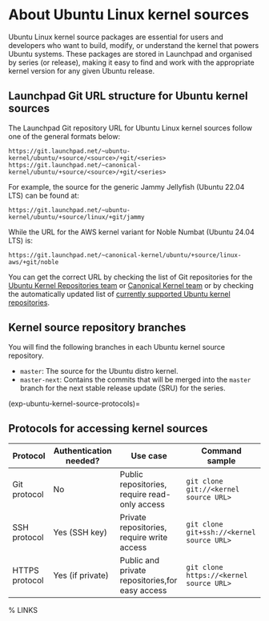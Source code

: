 # About Ubuntu Linux kernel sources

Ubuntu Linux kernel source packages are essential for users and developers who
want to build, modify, or understand the kernel that powers Ubuntu systems.
These packages are stored in Launchpad and organised by series (or release),
making it easy to find and work with the appropriate kernel version for any
given Ubuntu release.

## Launchpad Git URL structure for Ubuntu kernel sources

The Launchpad Git repository URL for Ubuntu Linux kernel sources follow one of
the general formats below:

```{code-block} text
https://git.launchpad.net/~ubuntu-kernel/ubuntu/+source/<source>/+git/<series>
https://git.launchpad.net/~canonical-kernel/ubuntu/+source/<source>/+git/<series>
```

For example, the source for the generic Jammy Jellyfish (Ubuntu 22.04 LTS)
can be found at:

```{code-block} text
https://git.launchpad.net/~ubuntu-kernel/ubuntu/+source/linux/+git/jammy
```

While the URL for the AWS kernel variant for Noble Numbat (Ubuntu 24.04 LTS) is:

```{code-block} text
https://git.launchpad.net/~canonical-kernel/ubuntu/+source/linux-aws/+git/noble
```

You can get the correct URL by checking the list of Git repositories for
the [Ubuntu Kernel Repositories team] or [Canonical Kernel team] or by
checking the automatically updated list of
[currently supported Ubuntu kernel repositories].

## Kernel source repository branches

You will find the following branches in each Ubuntu kernel source repository.

- `master`: The source for the Ubuntu distro kernel.
- `master-next`: Contains the commits that will be merged into the `master`
  branch for the next stable release update (SRU) for the series.

(exp-ubuntu-kernel-source-protocols)=
## Protocols for accessing kernel sources

| Protocol | Authentication needed? | Use case | Command sample |
| -------- | ---------------------- | -------- | -------------- |
| Git protocol   | No               | Public repositories, require read-only access   | `git clone git://<kernel source URL>`     |
| SSH protocol   | Yes (SSH key)    | Private repositories, require write access      | `git clone git+ssh://<kernel source URL>` |
| HTTPS protocol | Yes (if private) | Public and private repositories,for easy access | `git clone https://<kernel source URL>`   |


% LINKS

[Ubuntu Kernel Repositories team]: https://code.launchpad.net/~ubuntu-kernel/+git
[Canonical Kernel team]: https://code.launchpad.net/~canonical-kernel/+git
[currently supported Ubuntu kernel repositories]: https://kernel.ubuntu.com/git/
